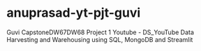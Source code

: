 # anuprasad-yt-pjt-guvi
Guvi CapstoneDW67DW68 Project 1 Youtube - DS_YouTube Data Harvesting and Warehousing using SQL, MongoDB and Streamlit
